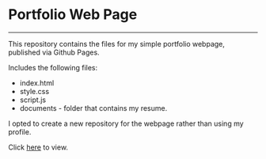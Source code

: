# Portfolio Web Page
---

This repository contains the files for my simple portfolio webpage, published via Github Pages.

Includes the following files:
* index.html
* style.css
* script.js
* documents - folder that contains my resume.

I opted to create a new repository for the webpage rather than using my profile.

Click [here](https://samarthk1.github.io) to view.

